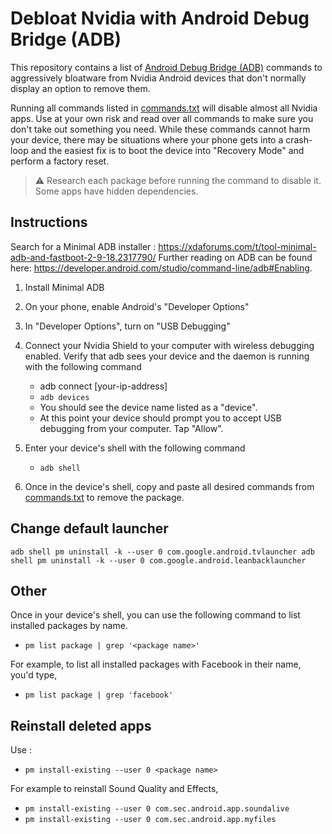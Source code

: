 # Debloat Nvidia with Android Debug Bridge (ADB)

This repository contains a list of [Android Debug Bridge (ADB)](https://developer.android.com/studio/command-line/adb) commands to aggressively bloatware from Nvidia Android devices that don't normally display an option to remove them.

Running all commands listed in [commands.txt](./commands.txt) will disable almost all Nvidia apps.
Use at your own risk and read over all commands to make sure you don't take out something you need.
While these commands cannot harm your device, there may be situations where your phone gets into a crash-loop and the easiest fix is to boot the device into "Recovery Mode" and perform a factory reset.

> ⚠️ Research each package before running the command to disable it. Some apps have hidden dependencies.

## Instructions
Search for a Minimal ADB installer : https://xdaforums.com/t/tool-minimal-adb-and-fastboot-2-9-18.2317790/
Further reading on ADB can be found here: https://developer.android.com/studio/command-line/adb#Enabling.

1. Install Minimal ADB
2. On your phone, enable Android's "Developer Options"
3. In "Developer Options", turn on "USB Debugging"
4. Connect your Nvidia Shield to your computer with wireless debugging enabled. Verify that adb sees your device and the daemon is running with the following command
    - adb connect [your-ip-address] 
    - `adb devices`
    - You should see the device name listed as a "device".
    - At this point your device should prompt you to accept USB debugging from your computer. Tap "Allow".
    
6. Enter your device's shell with the following command
    - `adb shell`
7. Once in the device's shell, copy and paste all desired commands from [commands.txt](./commands.txt) to remove the package.

## Change default launcher

`adb shell pm uninstall -k --user 0 com.google.android.tvlauncher
adb shell pm uninstall -k --user 0 com.google.android.leanbacklauncher`

## Other
Once in your device's shell, you can use the following command to list installed packages by name.
 - `pm list package | grep '<package name>'`

For example, to list all installed packages with Facebook in their name, you'd type,
 - `pm list package | grep 'facebook'`

## Reinstall deleted apps
Use :
 - `pm install-existing --user 0 <package name>`
  
For example to reinstall Sound Quality and Effects, 
 - `pm install-existing --user 0 com.sec.android.app.soundalive`
 - `pm install-existing --user 0 com.sec.android.app.myfiles`


